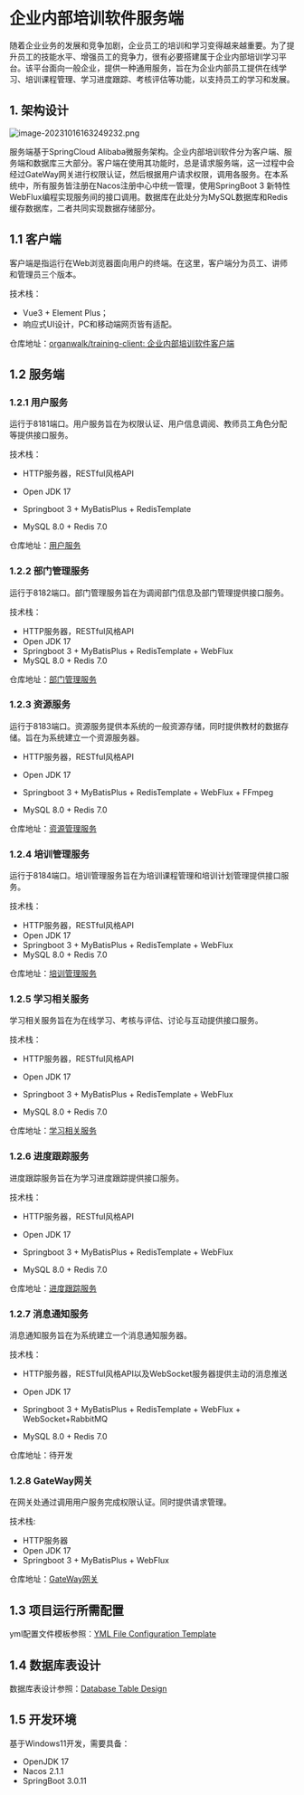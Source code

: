 # 企业内部培训软件服务端

随着企业业务的发展和竞争加剧，企业员工的培训和学习变得越来越重要。为了提升员工的技能水平、增强员工的竞争力，很有必要搭建属于企业内部培训学习平台。该平台面向一般企业，提供一种通用服务，旨在为企业内部员工提供在线学习、培训课程管理、学习进度跟踪、考核评估等功能，以支持员工的学习和发展。

## 1. 架构设计

![image-20231016163249232.png](https://i.postimg.cc/GpDR7mnD/image-20231016163249232.png)

服务端基于SpringCloud Alibaba微服务架构。企业内部培训软件分为客户端、服务端和数据库三大部分。客户端在使用其功能时，总是请求服务端，这一过程中会经过GateWay网关进行权限认证，然后根据用户请求权限，调用各服务。在本系统中，所有服务皆注册在Nacos注册中心中统一管理，使用SpringBoot 3 新特性WebFlux编程实现服务间的接口调用。数据库在此处分为MySQL数据库和Redis缓存数据库，二者共同实现数据存储部分。

## 1.1 客户端

客户端是指运行在Web浏览器面向用户的终端。在这里，客户端分为员工、讲师和管理员三个版本。

技术栈：

- Vue3 + Element Plus；
- 响应式UI设计，PC和移动端网页皆有适配。

仓库地址：[organwalk/training-client: 企业内部培训软件客户端 ](https://github.com/organwalk/training-client)

## 1.2 服务端

### 1.2.1 用户服务

运行于8181端口。用户服务旨在为权限认证、用户信息调阅、教师员工角色分配等提供接口服务。

技术栈：

- HTTP服务器，RESTful风格API
- Open JDK 17

- Springboot 3 + MyBatisPlus + RedisTemplate
- MySQL 8.0 + Redis 7.0

仓库地址：[用户服务](https://github.com/organwalk/training-server/tree/master/training-user-service)

### 1.2.2 部门管理服务

运行于8182端口。部门管理服务旨在为调阅部门信息及部门管理提供接口服务。

技术栈：

- HTTP服务器，RESTful风格API
- Open JDK 17
- Springboot 3 + MyBatisPlus + RedisTemplate + WebFlux
- MySQL 8.0 + Redis 7.0

仓库地址：[部门管理服务](https://github.com/organwalk/training-server/tree/master/training-department-service)

### 1.2.3 资源服务

运行于8183端口。资源服务提供本系统的一般资源存储，同时提供教材的数据存储。旨在为系统建立一个资源服务器。

- HTTP服务器，RESTful风格API

- Open JDK 17
- Springboot 3 + MyBatisPlus + RedisTemplate + WebFlux + FFmpeg
- MySQL 8.0 + Redis 7.0

仓库地址：[资源管理服务](https://github.com/organwalk/training-server/tree/master/training-resource)

### 1.2.4 培训管理服务

运行于8184端口。培训管理服务旨在为培训课程管理和培训计划管理提供接口服务。

技术栈：

- HTTP服务器，RESTful风格API
- Open JDK 17
- Springboot 3 + MyBatisPlus + RedisTemplate + WebFlux
- MySQL 8.0 + Redis 7.0

仓库地址：[培训管理服务](https://github.com/organwalk/training-server/tree/master/training-plan-service)

### 1.2.5 学习相关服务

学习相关服务旨在为在线学习、考核与评估、讨论与互动提供接口服务。

技术栈：

- HTTP服务器，RESTful风格API

- Open JDK 17
- Springboot 3 + MyBatisPlus + RedisTemplate + WebFlux
- MySQL 8.0 + Redis 7.0

仓库地址：[学习相关服务](https://github.com/organwalk/training-server/tree/master/training-learn-service)

### 1.2.6 进度跟踪服务

进度跟踪服务旨在为学习进度跟踪提供接口服务。

技术栈：

- HTTP服务器，RESTful风格API

- Open JDK 17
- Springboot 3 + MyBatisPlus + RedisTemplate + WebFlux
- MySQL 8.0 + Redis 7.0

仓库地址：[进度跟踪服务](https://github.com/organwalk/training-server/tree/master/training-progress-service)

### 1.2.7 消息通知服务

消息通知服务旨在为系统建立一个消息通知服务器。

技术栈：

- HTTP服务器，RESTful风格API以及WebSocket服务器提供主动的消息推送

- Open JDK 17
- Springboot 3 + MyBatisPlus + RedisTemplate + WebFlux + WebSocket+RabbitMQ
- MySQL 8.0 + Redis 7.0

仓库地址：待开发

### 1.2.8 GateWay网关

在网关处通过调用用户服务完成权限认证。同时提供请求管理。

技术栈:

- HTTP服务器
- Open JDK 17
- Springboot 3 + MyBatisPlus + WebFlux

仓库地址：[GateWay网关](https://github.com/organwalk/training-server/tree/master/training-gateway)

## 1.3 项目运行所需配置

yml配置文件模板参照：[YML File Configuration Template](https://github.com/organwalk/training-server/blob/master/YML%20File%20Configuration%20Template.md)

## 1.4 数据库表设计

数据库表设计参照：[Database Table Design](https://github.com/organwalk/training-server/blob/master/Database%20Table%20Design.md)

## 1.5 开发环境

基于Windows11开发，需要具备：

- OpenJDK 17
- Nacos 2.1.1
- SpringBoot 3.0.11

